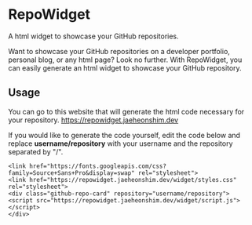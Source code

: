 # RepoWidget
A html widget to showcase your GitHub repositories.

Want to showcase your GitHub repositories on a developer portfolio, personal blog, or any html page? Look no further. With RepoWidget, you can easily generate an html widget to showcase your GitHub repository.

## Usage
You can go to this website that will generate the html code necessary for your repository.
https://repowidget.jaeheonshim.dev

If you would like to generate the code yourself, edit the code below and replace **username/repository** with your username and the repository separated by "/".
```
<link href="https://fonts.googleapis.com/css?family=Source+Sans+Pro&display=swap" rel="stylesheet">
<link href="https://repowidget.jaeheonshim.dev/widget/styles.css" rel="stylesheet">
<div class="github-repo-card" repository="username/repository">
<script src="https://repowidget.jaeheonshim.dev/widget/script.js"></script>
</div>
```